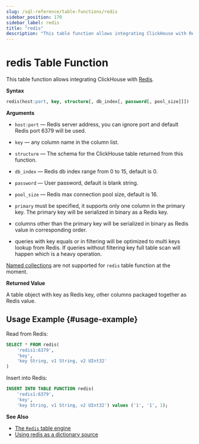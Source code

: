 ```yaml
---
slug: /sql-reference/table-functions/redis
sidebar_position: 170
sidebar_label: redis
title: "redis"
description: "This table function allows integrating ClickHouse with Redis."
---
```


# redis Table Function

This table function allows integrating ClickHouse with [Redis](https://redis.io/).

**Syntax**

```sql
redis(host:port, key, structure[, db_index[, password[, pool_size]]])
```

**Arguments**

- `host:port` — Redis server address, you can ignore port and default Redis port 6379 will be used.

- `key` — any column name in the column list.

- `structure` — The schema for the ClickHouse table returned from this function.

- `db_index` — Redis db index range from 0 to 15, default is 0.

- `password` — User password, default is blank string.

- `pool_size` — Redis max connection pool size, default is 16.

- `primary` must be specified, it supports only one column in the primary key. The primary key will be serialized in binary as a Redis key.

- columns other than the primary key will be serialized in binary as Redis value in corresponding order.

- queries with key equals or in filtering will be optimized to multi keys lookup from Redis. If queries without filtering key full table scan will happen which is a heavy operation.

[Named collections](/docs/operations/named-collections.md) are not supported for `redis` table function at the moment.

**Returned Value**

A table object with key as Redis key, other columns packaged together as Redis value.

## Usage Example {#usage-example}

Read from Redis:

```sql
SELECT * FROM redis(
    'redis1:6379',
    'key',
    'key String, v1 String, v2 UInt32'
)
```

Insert into Redis:

```sql
INSERT INTO TABLE FUNCTION redis(
    'redis1:6379',
    'key',
    'key String, v1 String, v2 UInt32') values ('1', '1', 1);
```

**See Also**

- [The `Redis` table engine](/docs/engines/table-engines/integrations/redis.md)
- [Using redis as a dictionary source](/docs/sql-reference/dictionaries/index.md#redis)
